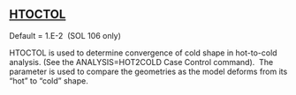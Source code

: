 ## [HTOCTOL](https://nexus.hexagon.com/documentationcenter/bundle/MSC_Nastran_2022.4/page/Nastran_Combined_Book/qrg/parameters/TOC.HTOCTOL.xhtml)

Default = 1.E-2  (SOL 106 only)

HTOCTOL is used to determine convergence of cold shape in hot-to-cold analysis. (See the ANALYSIS=HOT2COLD Case Control command).  The parameter is used to compare the geometries as the model deforms from its “hot” to “cold” shape.

